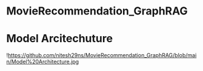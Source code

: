 # MovieRecommendation_GraphRAG

# Model Arcitechuture
!https://github.com/nitesh29ns/MovieRecommendation_GraphRAG/blob/main/Model%20Architecture.jpg
